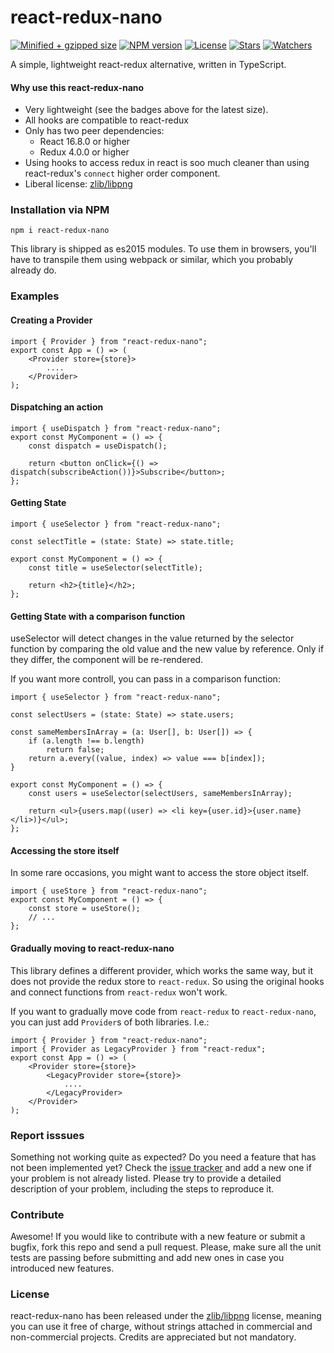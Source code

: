 # react-redux-nano

[![Minified + gzipped size](https://badgen.net/bundlephobia/minzip/react-redux-nano)](https://www.npmjs.com/package/react-redux-nano)
[![NPM version](https://badgen.net/npm/v/react-redux-nano)](https://www.npmjs.com/package/react-redux-nano)
[![License](https://badgen.net/github/license/lusito/react-redux-nano)](https://github.com/lusito/react-redux-nano/blob/master/LICENSE)
[![Stars](https://badgen.net/github/stars/lusito/react-redux-nano)](https://github.com/lusito/react-redux-nano)
[![Watchers](https://badgen.net/github/watchers/lusito/react-redux-nano)](https://github.com/lusito/react-redux-nano)

A simple, lightweight react-redux alternative, written in TypeScript.

#### Why use this react-redux-nano

- Very lightweight (see the badges above for the latest size).
- All hooks are compatible to react-redux
- Only has two peer dependencies:
  - React 16.8.0 or higher
  - Redux 4.0.0 or higher
- Using hooks to access redux in react is soo much cleaner than using react-redux's `connect` higher order component.
- Liberal license: [zlib/libpng](https://github.com/Lusito/react-redux-nano/blob/master/LICENSE)

### Installation via NPM

```npm i react-redux-nano```

This library is shipped as es2015 modules. To use them in browsers, you'll have to transpile them using webpack or similar, which you probably already do.

### Examples

#### Creating a Provider

```tsx
import { Provider } from "react-redux-nano";
export const App = () => (
    <Provider store={store}>
        ....
    </Provider>
);
```

#### Dispatching an action

```tsx
import { useDispatch } from "react-redux-nano";
export const MyComponent = () => {
    const dispatch = useDispatch();

    return <button onClick={() => dispatch(subscribeAction())}>Subscribe</button>;
};
```

#### Getting State

```tsx
import { useSelector } from "react-redux-nano";

const selectTitle = (state: State) => state.title;

export const MyComponent = () => {
    const title = useSelector(selectTitle);

    return <h2>{title}</h2>;
};
```

#### Getting State with a comparison function

useSelector will detect changes in the value returned by the selector function by comparing the old value and the new value by reference. Only if they differ, the component will be re-rendered.

If you want more controll, you can pass in a comparison function:

```tsx
import { useSelector } from "react-redux-nano";

const selectUsers = (state: State) => state.users;

const sameMembersInArray = (a: User[], b: User[]) => {
    if (a.length !== b.length)
        return false;
    return a.every((value, index) => value === b[index]);
}

export const MyComponent = () => {
    const users = useSelector(selectUsers, sameMembersInArray);

    return <ul>{users.map((user) => <li key={user.id}>{user.name}</li>)}</ul>;
};
```

#### Accessing the store itself

In some rare occasions, you might want to access the store object itself.

```tsx
import { useStore } from "react-redux-nano";
export const MyComponent = () => {
    const store = useStore();
    // ...
};
```

#### Gradually moving to react-redux-nano

This library defines a different provider, which works the same way, but it does not provide the redux store to `react-redux`.
So using the original hooks and connect functions from `react-redux` won't work.

If you want to gradually move code from `react-redux` to `react-redux-nano`, you can just add `Provider`s of both libraries.
I.e.:
```tsx
import { Provider } from "react-redux-nano";
import { Provider as LegacyProvider } from "react-redux";
export const App = () => (
    <Provider store={store}>
        <LegacyProvider store={store}>
            ....
        </LegacyProvider>
    </Provider>
);
```

### Report isssues

Something not working quite as expected? Do you need a feature that has not been implemented yet? Check the [issue tracker](https://github.com/Lusito/react-redux-nano/issues) and add a new one if your problem is not already listed. Please try to provide a detailed description of your problem, including the steps to reproduce it.

### Contribute

Awesome! If you would like to contribute with a new feature or submit a bugfix, fork this repo and send a pull request. Please, make sure all the unit tests are passing before submitting and add new ones in case you introduced new features.

### License

react-redux-nano has been released under the [zlib/libpng](https://github.com/Lusito/react-redux-nano/blob/master/LICENSE) license, meaning you
can use it free of charge, without strings attached in commercial and non-commercial projects. Credits are appreciated but not mandatory.
